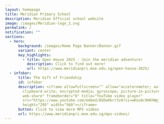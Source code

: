 ```yaml
---
layout: homepage
title: Meridian Primary School
description: Meridian Official school website
image: /images/Meridian-logo_2.svg
permalink: /
notification: ""
sections:
  - hero:
      background: /images/Home Page Banner/Banner.gif
      variant: center
      key_highlights:
        - title: Open House 2025 - Join the meridian adventure!
          description: Click to find out more!
          url: https://www.meridianpri.moe.edu.sg/open-house-2025/
  - infobar:
      title: The Gift of Friendship
      id: infobar
      description: <iframe allowfullscreen="" allow="accelerometer; autoplay;
        clipboard-write; encrypted-media; gyroscope; picture-in-picture;
        web-share" frameborder="0" title="YouTube video player"
        src="https://www.youtube.com/embed/8GDw6brr3zA?si=wKou8c9mKhWpjMee"
        height="295" width="560"></iframe>
      button: Click to view more MPS videos
      url: https://www.meridianpri.moe.edu.sg/mps-videos/
---
```

